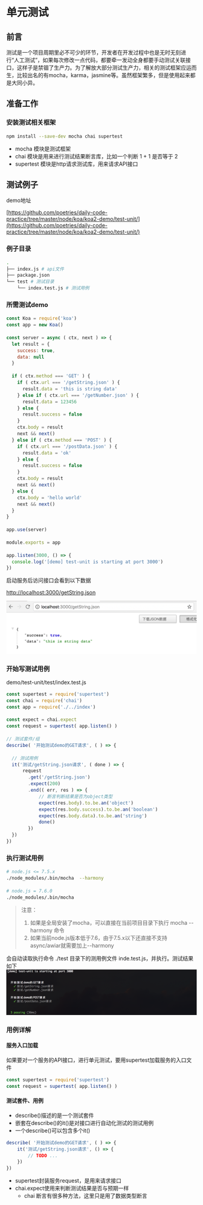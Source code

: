 # 单元测试

## 前言

测试是一个项目周期里必不可少的环节，开发者在开发过程中也是无时无刻进行“人工测试”，如果每次修改一点代码，都要牵一发动全身都要手动测试关联接口，这样子是禁锢了生产力。为了解放大部分测试生产力，相关的测试框架应运而生，比较出名的有mocha，karma，jasmine等。虽然框架繁多，但是使用起来都是大同小异。


## 准备工作

### 安装测试相关框架

```sh
npm install --save-dev mocha chai supertest
```

- mocha 模块是测试框架
- chai 模块是用来进行测试结果断言库，比如一个判断 1 + 1 是否等于 2
- supertest 模块是http请求测试库，用来请求API接口

## 测试例子

demo地址

[https://github.com/poetries/daily-code-practice/tree/master/node/koa/koa2-demo/test-unit/](https://github.com/poetries/daily-code-practice/tree/master/node/koa/koa2-demo/test-unit/)

### 例子目录
```sh
.
├── index.js # api文件
├── package.json
└── test # 测试目录
    └── index.test.js # 测试用例
```


### 所需测试demo
```js
const Koa = require('koa')
const app = new Koa()

const server = async ( ctx, next ) => {
  let result = {
    success: true,
    data: null
  }

  if ( ctx.method === 'GET' ) { 
    if ( ctx.url === '/getString.json' ) {
      result.data = 'this is string data'
    } else if ( ctx.url === '/getNumber.json' ) {
      result.data = 123456
    } else {
      result.success = false
    }
    ctx.body = result
    next && next()
  } else if ( ctx.method === 'POST' ) {
    if ( ctx.url === '/postData.json' ) {
      result.data = 'ok'
    } else {
      result.success = false
    }
    ctx.body = result
    next && next()
  } else {
    ctx.body = 'hello world'
    next && next()
  }
}

app.use(server)

module.exports = app

app.listen(3000, () => {
  console.log('[demo] test-unit is starting at port 3000')
})

```

启动服务后访问接口会看到以下数据

[http://localhost:3000/getString.json](http://localhost:3000/getString.json)

![test-unit-result-01](./../images/test-unit-result-01.png)


### 开始写测试用例

demo/test-unit/test/index.test.js

```js
const supertest = require('supertest')
const chai = require('chai')
const app = require('./../index')

const expect = chai.expect
const request = supertest( app.listen() )

// 测试套件/组
describe( '开始测试demo的GET请求', ( ) => {
  
  // 测试用例
  it('测试/getString.json请求', ( done ) => {
      request
        .get('/getString.json')
        .expect(200)
        .end(( err, res ) => {
            // 断言判断结果是否为object类型
            expect(res.body).to.be.an('object')
            expect(res.body.success).to.be.an('boolean')
            expect(res.body.data).to.be.an('string')
            done()
        })
  })
})
```

### 执行测试用例

```sh
# node.js <= 7.5.x
./node_modules/.bin/mocha  --harmony

# node.js = 7.6.0
./node_modules/.bin/mocha
```

> 注意：
> 1. 如果是全局安装了mocha，可以直接在当前项目目录下执行 mocha --harmony 命令
> 2. 如果当前node.js版本低于7.6，由于7.5.x以下还直接不支持async/awiar就需要加上--harmony
> 

会自动读取执行命令 ./test 目录下的测用例文件 inde.test.js，并执行。测试结果如下
![test-unit-result-03](./../images/test-unit-result-03.png)

### 用例详解

#### 服务入口加载
如果要对一个服务的API接口，进行单元测试，要用supertest加载服务的入口文件
```js
const supertest = require('supertest')
const request = supertest( app.listen() )
```

#### 测试套件、用例
- describe()描述的是一个测试套件
- 嵌套在describe()的it()是对接口进行自动化测试的测试用例
- 一个describe()可以包含多个it()
```js
describe( '开始测试demo的GET请求', ( ) => {
    it('测试/getString.json请求', () => {
        // TODO ...
    })
})
```
- supertest封装服务request，是用来请求接口
- chai.expect使用来判断测试结果是否与预期一样
    - chai 断言有很多种方法，这里只是用了数据类型断言  



